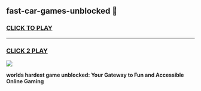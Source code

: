 
## fast-car-games-unblocked 👋
<h3>
<a href="https://premium.freeplayer.one?title=fast-car-games-unblocked&ref=14F">CLICK TO PLAY</a></h3>
<hr>

<h3>
<a href="https://premium.freeplayer.one?title=fast-car-games-unblocked&ref=14F">CLICK 2 PLAY</a>
  
</h3>

<a href="https://premium.freeplayer.one?title=fast-car-games-unblocked&ref=12F/"><img src="https://clearcache.store/games.png"></a>


**worlds hardest game unblocked: Your Gateway to Fun and Accessible Online Gaming**
